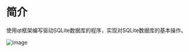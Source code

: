 # 简介
使用qt框架编写驱动SQLite数据库的程序，实现对SQLite数据库的基本操作。

![image](https://user-images.githubusercontent.com/71966407/210471887-3139d526-9978-474f-9087-da3468d474ad.png)
